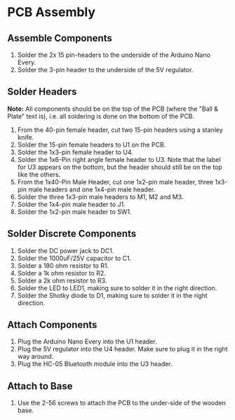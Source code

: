 PCB Assembly
============

Assemble Components
-------------------

1. Solder the 2x 15 pin-headers to the underside of the Arduino Nano Every.
2. Solder the 3-pin header to the underside of the 5V regulator.

Solder Headers
--------------

**Note:** All components should be on the top of the PCB (where the "Ball & Plate" text is), i.e. all soldering is done on the bottom of the PCB.

1. From the 40-pin female header, cut two 15-pin headers using a stanley knife.
2. Solder the 15-pin female headers to U1 on the PCB.
3. Solder the 1x3-pin female header to U4.
4. Solder the 1x6-Pin right angle female header to U3. Note that the label for U3 appears on the bottom, but the header should still be on the top like the others.
5. From the 1x40-Pin Male Header, cut one 1x2-pin male header, three 1x3-pin male headers and one 1x4-pin male header.
6. Solder the three 1x3-pin male headers to M1, M2 and M3.
7. Solder the 1x4-pin male header to J1.
7. Solder the 1x2-pin male header to SW1.

Solder Discrete Components
-----------------------

1. Solder the DC power jack to DC1.
2. Solder the 1000uF/25V capacitor to C1.
3. Solder a 180 ohm resistor to R1.
4. Solder a 1k ohm resistor to R2.
5. Solder a 2k ohm resistor to R3.
6. Solder the LED to LED1, making sure to solder it in the right direction.
7. Solder the Shotky diode to D1, making sure to solder it in the right direction.

Attach Components
-----------------

1. Plug the Arduino Nano Every into the U1 header.
2. Plug the 5V regulator into the U4 header. Make sure to plug it in the right way around.
3. Plug the HC-05 Bluetooth module into the U3 header.

Attach to Base
--------------

1. Use the 2-56 screws to attach the PCB to the under-side of the wooden base.
